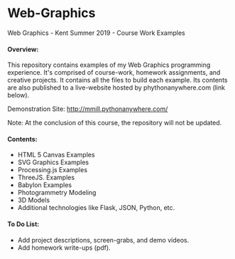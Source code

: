 # Web-Graphics
Web Graphics - Kent Summer 2019 - Course Work Examples

#### **Overview:**
This repository contains examples of my Web Graphics programming experience.
It's comprised of course-work, homework assignments, and creative projects.
It contains all the files to build each example.
Its contents are also published to a live-website hosted by phythonanywhere.com (link below).

Demonstration Site: http://mmill.pythonanywhere.com/

Note: At the conclusion of this course, the repository will not be updated.

#### **Contents:**
- HTML 5 Canvas Examples
- SVG Graphics Examples
- Processing.js Examples
- ThreeJS. Examples
- Babylon Examples
- Photogrammetry Modeling
- 3D Models
- Additional technologies like Flask, JSON, Python, etc.

#### **To Do List:**
- Add project descriptions, screen-grabs, and demo videos.
- Add homework write-ups (pdf).
